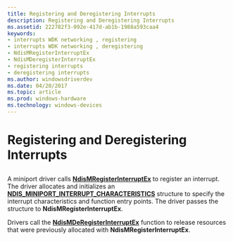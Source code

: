 ```yaml
---
title: Registering and Deregistering Interrupts
description: Registering and Deregistering Interrupts
ms.assetid: 222782f3-092e-417d-ab1b-1988a593caa4
keywords:
- interrupts WDK networking , registering
- interrupts WDK networking , deregistering
- NdisMRegisterInterruptEx
- NdisMDeregisterInterruptEx
- registering interrupts
- deregistering interrupts
ms.author: windowsdriverdev
ms.date: 04/20/2017
ms.topic: article
ms.prod: windows-hardware
ms.technology: windows-devices
---
```


# Registering and Deregistering Interrupts


## <a href="" id="ddk-registering-and-deregistering-interrupts-ng"></a>


A miniport driver calls [**NdisMRegisterInterruptEx**](https://msdn.microsoft.com/library/windows/hardware/ff563649) to register an interrupt. The driver allocates and initializes an [**NDIS\_MINIPORT\_INTERRUPT\_CHARACTERISTICS**](https://msdn.microsoft.com/library/windows/hardware/ff566465) structure to specify the interrupt characteristics and function entry points. The driver passes the structure to **NdisMRegisterInterruptEx**.

Drivers call the [**NdisMDeRegisterInterruptEx**](https://msdn.microsoft.com/library/windows/hardware/ff563575) function to release resources that were previously allocated with **NdisMRegisterInterruptEx**.

 

 





